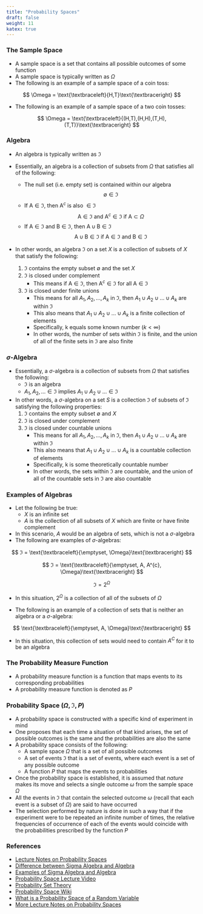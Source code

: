 ```yaml
---
title: "Probability Spaces"
draft: false
weight: 11
katex: true
---
```


### The Sample Space
- A sample space is a set that contains all possible outcomes of some function
- A sample space is typically written as $\Omega$
- The following is an example of a sample space of a coin toss:

$$
\Omega = \text{\textbraceleft}{H,T}\text{\textbraceright}
$$

- The following is an example of a sample space of a two coin tosses:

$$
\Omega = \text{\textbraceleft}{(H,T),(H,H),(T,H),(T,T)}\text{\textbraceright}
$$

### Algebra
- An algebra is typically written as $ℑ$
- Essentially, an algebra is a collection of subsets from $\Omega$ that satisfies all of the following:
	- The null set (i.e. empty set) is contained within our algebra
	$$
	\emptyset \in ℑ
	$$
	- If $\text{A} \in ℑ$, then $\text{A}^{c}$ is also $\in ℑ$
	$$
	\text{A} \in ℑ \text{ and } \text{A}^{c} \in ℑ \text{ if } \text{A} \subset \Omega
	$$
	- If $\text{A} \in ℑ$ and $\text{B} \in ℑ$, then $\text{A} \cup \text{B} \in ℑ$
	$$
	\text{A} \cup \text{B} \in ℑ \text{ if } \text{A} \in ℑ \text{ and } \text{B} \in ℑ
	$$

- In other words, an algebra $ℑ$ on a set $X$ is a collection of subsets of $X$ that satisfy the following:
	1. $ℑ$ contains the empty subset $\emptyset$ and the set $X$
	2. $ℑ$ is closed under complement
		- This means if $\text{A} \in ℑ$, then $\text{A}^{c} \in ℑ$ for all $\text{A} \in ℑ$
	3. $ℑ$ is closed under finite unions
		- This means for all $A_{1},A_{2},...,A_{k}$ in $ℑ$, then $A_{1} \cup A_{2} \cup ... \cup A_{k}$ are within $ℑ$
		- This also means that $A_{1} \cup A_{2} \cup ... \cup A_{k}$ is a finite collection of elements
		- Specifically, k equals some known number $(k < \infty)$
		- In other words, the number of sets within $ℑ$ is finite, and the union of all of the finite sets in $ℑ$ are also finite

### $\sigma$-Algebra
- Essentially, a $\sigma$-algebra is a collection of subsets from $\Omega$ that satisfies the following:
	- $ℑ$ is an algebra
	- $A_{1}, A_{2}, ... \in ℑ$ implies $A_{1} \cup A_{2} \cup ... \in ℑ$
- In other words, a $\sigma$-algebra on a set $S$ is a collection $ℑ$ of subsets of $ℑ$ satisfying the following properties:
	1. $ℑ$ contains the empty subset $\emptyset$ and $X$
	2. $ℑ$ is closed under complement
	3. $ℑ$ is closed under countable unions
		- This means for all $A_{1},A_{2},...,A_{k}$ in $ℑ$, then $A_{1} \cup A_{2} \cup ... \cup A_{k}$ are within $ℑ$
		- This also means that $A_{1} \cup A_{2} \cup ... \cup A_{k}$ is a countable collection of elements
		- Specifically, k is some theoretically countable number
		- In other words, the sets within $ℑ$ are countable, and the union of all of the countable sets in $ℑ$ are also countable

### Examples of Algebras
- Let the following be true:
	- $X$ is an infinite set
	- $A$ is the collection of all subsets of $X$ which are finite or have finite complement
- In this scenario, $A$ would be an algebra of sets, which is not a $\sigma$-algebra
- The following are examples of $\sigma$-algebras:

$$
ℑ = \text{\textbraceleft}{\emptyset, \Omega}\text{\textbraceright}
$$

$$
ℑ = \text{\textbraceleft}{\emptyset, A, A^{c}, \Omega}\text{\textbraceright}
$$

$$
ℑ = 2^{\Omega}
$$

- In this situation, $2^{\Omega}$ is a collection of all of the subsets of $\Omega$

- The following is an example of a collection of sets that is neither an algebra or a $\sigma$-algebra:

$$
\text{\textbraceleft}{\emptyset, A, \Omega}\text{\textbraceright}
$$

- In this situation, this collection of sets would need to contain $A^{C}$ for it to be an algebra

### The Probability Measure Function
- A probability measure function is a function that maps events to its corresponding probabilities
- A probability measure function is denoted as $P$

### Probability Space $(\Omega, ℑ, P)$
- A probability space is constructed with a specific kind of experiment in mind
- One proposes that each time a situation of that kind arises, the set of possible outcomes is the same and the probabilities are also the same
- A probability space consists of the following:
	- A sample space $\Omega$ that is a set of all possible outcomes
	- A set of events $ℑ$ that is a set of events, where each event is a set of any possible outcome
	- A function $P$ that maps the events to probabilities
- Once the probability space is established, it is assumed that *nature* makes its move and selects a single outcome $\omega$ from the sample space $\Omega$
- All the events in $ℑ$ that contain the selected outcome $\omega$ (recall that each event is a subset of $\Omega$) are said to have occurred
- The selection performed by nature is done in such a way that if the experiment were to be repeated an infinite number of times, the relative frequencies of occurrence of each of the events would coincide with the probabilities prescribed by the function $P$

### References
- [Lecture Notes on Probability Spaces](http://www.its.caltech.edu/~mshum/stats/lect1.pdf)
- [Difference between Sigma Algebra and Algebra](https://math.stackexchange.com/questions/150530/sigma-algebra-and-algebra-difference)
- [Examples of Sigma Algebra and Algebra](https://www.quora.com/Can-you-give-some-examples-where-algebra-and-sigma-algebra-are-different)
- [Probability Space Lecture Video](https://www.youtube.com/watch?v=-nnJQ0kJgIY&list=PLbMVogVj5nJQqGHrpAloTec_lOKsG-foc&index=4)
- [Probability Set Theory](http://theanalysisofdata.com/probability/A_1.html)
- [Probability Space Wiki](https://en.wikipedia.org/wiki/Probability_space)
- [What is a Probability Space of a Random Variable](https://math.stackexchange.com/questions/1990959/probability-space-of-a-random-variable)
- [More Lecture Notes on Probability Spaces](https://sites.math.washington.edu/~hoffman/521/week1notes.pdf)
